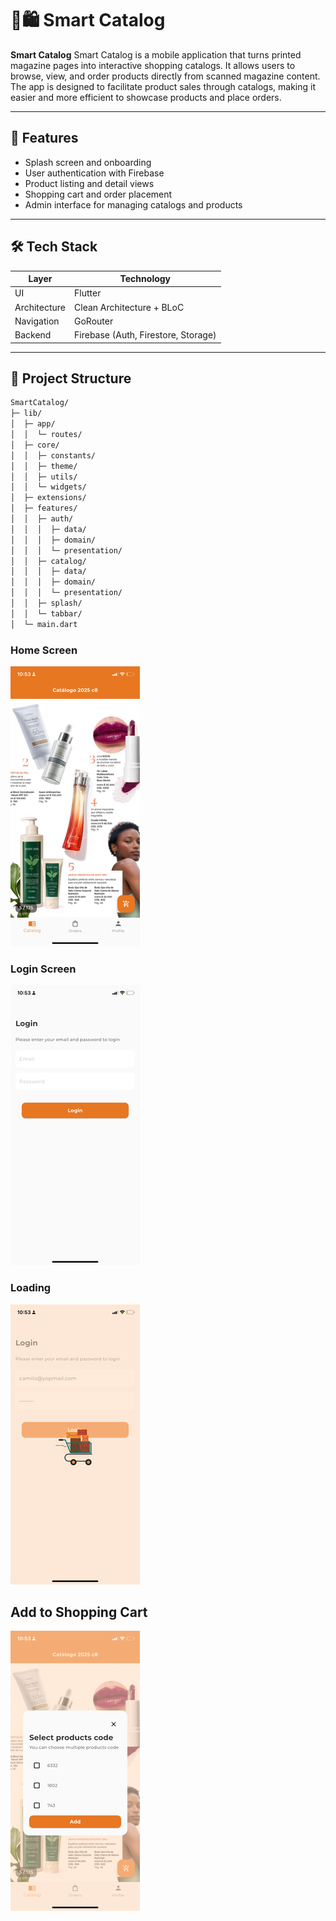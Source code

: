# 🧠🛍️ Smart Catalog

**Smart Catalog** Smart Catalog is a mobile application that turns printed magazine pages into interactive shopping catalogs. It allows users to browse, view, and order products directly from scanned magazine content. The app is designed to facilitate product sales through catalogs, making it easier and more efficient to showcase products and place orders.

---

## 🚀 Features

- Splash screen and onboarding
- User authentication with Firebase
- Product listing and detail views
- Shopping cart and order placement
- Admin interface for managing catalogs and products

---

## 🛠️ Tech Stack

| Layer            | Technology                       |
|------------------|----------------------------------|
| UI               | Flutter                          |
| Architecture     | Clean Architecture + BLoC        |
| Navigation       | GoRouter                         |
| Backend          | Firebase (Auth, Firestore, Storage) |

---

## 📁 Project Structure

```bash
SmartCatalog/
├─ lib/
│  ├─ app/
│  │  └─ routes/
│  ├─ core/
│  │  ├─ constants/
│  │  ├─ theme/
│  │  ├─ utils/
│  │  └─ widgets/
│  ├─ extensions/
│  ├─ features/
│  │  ├─ auth/
│  │  │  ├─ data/
│  │  │  ├─ domain/
│  │  │  └─ presentation/
│  │  ├─ catalog/
│  │  │  ├─ data/
│  │  │  ├─ domain/
│  │  │  └─ presentation/
│  │  ├─ splash/
│  │  └─ tabbar/
│  └─ main.dart
```


### Home Screen
![Home Screen](assets/readme/IMG_4995.png)

### Login Screen
![Login](assets/readme/IMG_4993.png)

### Loading
![Loading](assets/readme/IMG_4994.png)

## Add to Shopping Cart
![Add to Shopping Cart](assets/readme/IMG_4996.png)
